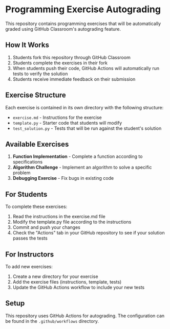# Programming Exercise Autograding

This repository contains programming exercises that will be automatically graded using GitHub Classroom's autograding feature.

## How It Works

1. Students fork this repository through GitHub Classroom
2. Students complete the exercises in their fork
3. When students push their code, GitHub Actions will automatically run tests to verify the solution
4. Students receive immediate feedback on their submission

## Exercise Structure

Each exercise is contained in its own directory with the following structure:
- `exercise.md` - Instructions for the exercise
- `template.py` - Starter code that students will modify
- `test_solution.py` - Tests that will be run against the student's solution

## Available Exercises

1. **Function Implementation** - Complete a function according to specifications
2. **Algorithm Challenge** - Implement an algorithm to solve a specific problem
3. **Debugging Exercise** - Fix bugs in existing code

## For Students

To complete these exercises:
1. Read the instructions in the exercise.md file
2. Modify the template.py file according to the instructions
3. Commit and push your changes
4. Check the "Actions" tab in your GitHub repository to see if your solution passes the tests

## For Instructors

To add new exercises:
1. Create a new directory for your exercise
2. Add the exercise files (instructions, template, tests)
3. Update the GitHub Actions workflow to include your new tests

## Setup

This repository uses GitHub Actions for autograding. The configuration can be found in the `.github/workflows` directory.
